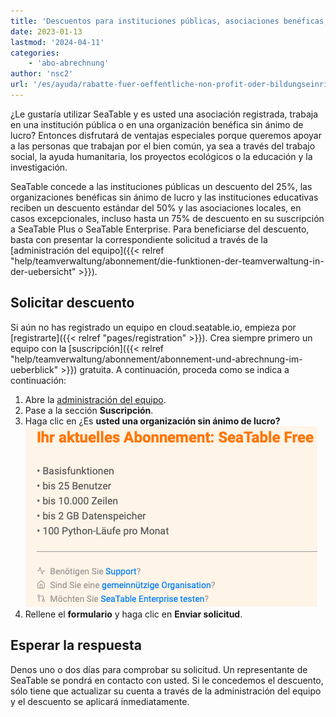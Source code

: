 ```yaml
---
title: 'Descuentos para instituciones públicas, asociaciones benéficas, organizaciones sin ánimo de lucro o instituciones educativas'
date: 2023-01-13
lastmod: '2024-04-11'
categories:
    - 'abo-abrechnung'
author: 'nsc2'
url: '/es/ayuda/rabatte-fuer-oeffentliche-non-profit-oder-bildungseinrichtungen'
---
```


¿Le gustaría utilizar SeaTable y es usted una asociación registrada, trabaja en una institución pública o en una organización benéfica sin ánimo de lucro? Entonces disfrutará de ventajas especiales porque queremos apoyar a las personas que trabajan por el bien común, ya sea a través del trabajo social, la ayuda humanitaria, los proyectos ecológicos o la educación y la investigación.

SeaTable concede a las instituciones públicas un descuento del 25%, las organizaciones benéficas sin ánimo de lucro y las instituciones educativas reciben un descuento estándar del 50% y las asociaciones locales, en casos excepcionales, incluso hasta un 75% de descuento en su suscripción a SeaTable Plus o SeaTable Enterprise. Para beneficiarse del descuento, basta con presentar la correspondiente solicitud a través de la [administración del equipo]({{< relref "help/teamverwaltung/abonnement/die-funktionen-der-teamverwaltung-in-der-uebersicht" >}}).

## Solicitar descuento

Si aún no has registrado un equipo en cloud.seatable.io, empieza por [registrarte]({{< relref "pages/registration" >}}). Crea siempre primero un equipo con la [suscripción]({{< relref "help/teamverwaltung/abonnement/abonnement-und-abrechnung-im-ueberblick" >}}) gratuita. A continuación, proceda como se indica a continuación:

1. Abre la [administración del equipo](https://account.seatable.io).
2. Pase a la sección **Suscripción**.
3. Haga clic en ¿Es **usted una organización sin ánimo de lucro?**
   ![Solicitar un descuento a través de la administración del equipo](images/Antrag-auf-Rabatt-in-SeaTable.png)
4. Rellene el **formulario** y haga clic en **Enviar solicitud**.

## Esperar la respuesta

Denos uno o dos días para comprobar su solicitud. Un representante de SeaTable se pondrá en contacto con usted. Si le concedemos el descuento, sólo tiene que actualizar su cuenta a través de la administración del equipo y el descuento se aplicará inmediatamente.
